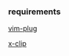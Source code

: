 ### requirements

[vim-plug](https://github.com/junegunn/vim-plug)

[x-clip](https://doc.ubuntu-fr.org/xclip)
